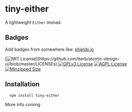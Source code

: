 # tiny-either

A lightweight `Either` monad.

## Badges

Add badges from somewhere like: [shields.io](https://shields.io/)

[![MIT License](https://img.shields.io/apm/l/atomic-design-ui.svg?)](https://github.com/tterb/atomic-design-ui/blob/master/LICENSEs)
[![GPLv3 License](https://img.shields.io/badge/License-GPL%20v3-yellow.svg)](https://opensource.org/licenses/)
[![AGPL License](https://img.shields.io/badge/license-AGPL-blue.svg)](http://www.gnu.org/licenses/agpl-3.0)
[![Minzipped Size](https://img.shields.io/bundlephobia/minzip/tiny-either?style=plastic)](https://bundlephobia.com/result?p=tiny-either)

## Installation

```bash
  npm install tiny-either
```

More info coming
